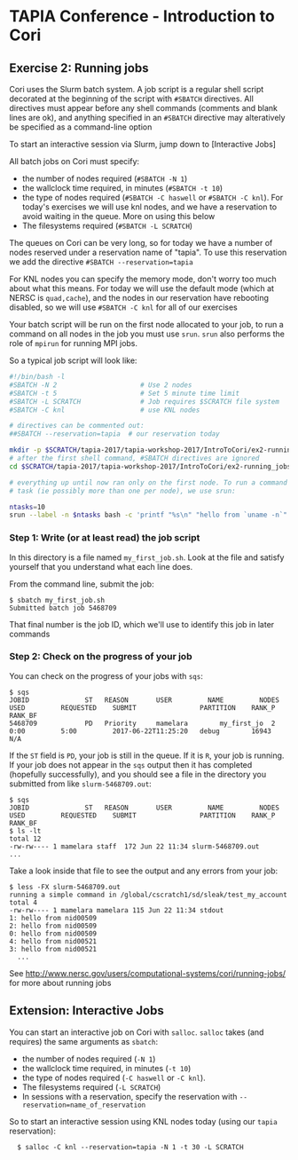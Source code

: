 # TAPIA Conference - Introduction to Cori

## Exercise 2: Running jobs

Cori uses the Slurm batch system. A job script is a regular shell script 
decorated at the beginning of the script with `#SBATCH` directives. All 
directives must appear before any shell commands (comments and blank lines are 
ok), and anything specified in an `#SBATCH` directive may alteratively be 
specified as a command-line option

To start an interactive session via Slurm, jump down to [Interactive Jobs]

All batch jobs on Cori must specify:

- the number of nodes required (`#SBATCH -N 1`)
- the wallclock time required, in minutes (`#SBATCH -t 10`)
- the type of nodes required (`#SBATCH -C haswell` or `#SBATCH -C knl`).
  For today's exercises we will use knl nodes, and we have a reservation to 
  avoid waiting in the queue. More on using this below
- The filesystems required (`#SBATCH -L SCRATCH`)

The queues on Cori can be very long, so for today we have a number of nodes
reserved under a reservation name of "tapia". To use this reservation we
add the directive `#SBATCH --reservation=tapia`

For KNL nodes you can specify the memory mode, don't worry too much about what 
this means. For today we will use the default mode (which at NERSC is 
`quad,cache`), and the nodes in our reservation have rebooting disabled, so
we will use `#SBATCH -C knl` for all of our exercises
 
Your batch script will be run on the first node allocated to your job, to run
a command on all nodes in the job you must use `srun`. `srun` also performs 
the role of `mpirun` for running MPI jobs.

So a typical job script will look like:

```bash
#!/bin/bash -l
#SBATCH -N 2                     # Use 2 nodes
#SBATCH -t 5                     # Set 5 minute time limit
#SBATCH -L SCRATCH               # Job requires $SCRATCH file system
#SBATCH -C knl                   # use KNL nodes

# directives can be commented out: 
##SBATCH --reservation=tapia  # our reservation today

mkdir -p $SCRATCH/tapia-2017/tapia-workshop-2017/IntroToCori/ex2-running_jobs
# after the first shell command, #SBATCH directives are ignored
cd $SCRATCH/tapia-2017/tapia-workshop-2017/IntroToCori/ex2-running_jobs

# everything up until now ran only on the first node. To run a command in each
# task (ie possibly more than one per node), we use srun:

ntasks=10
srun --label -n $ntasks bash -c 'printf "%s\n" "hello from `uname -n`"'
```

### Step 1: Write (or at least read) the job script

In this directory is a file named `my_first_job.sh`. Look at the file and 
satisfy yourself that you understand what each line does.

From the command line, submit the job:

```console
$ sbatch my_first_job.sh
Submitted batch job 5468709
```

That final number is the job ID, which we'll use to identify this job in later 
commands

### Step 2: Check on the progress of your job

You can check on the progress of your jobs with `sqs`:

```console
$ sqs
JOBID              ST   REASON       USER         NAME         NODES        USED         REQUESTED    SUBMIT                PARTITION    RANK_P       RANK_BF
5468709            PD   Priority     mamelara        my_first_jo  2         0:00         5:00         2017-06-22T11:25:20   debug        16943        N/A
```

If the `ST` field is `PD`, your job is still in the queue. If it is `R`, 
your job is running. If your job does not appear in the `sqs` output then
it has completed (hopefully successfully), and you should see a file in the
directory you submitted from like `slurm-5468709.out`:

```console
$ sqs
JOBID              ST   REASON       USER         NAME         NODES        USED         REQUESTED    SUBMIT                PARTITION    RANK_P       RANK_BF
$ ls -lt
total 12
-rw-rw---- 1 mamelara staff  172 Jun 22 11:34 slurm-5468709.out  
...
```

Take a look inside that file to see the output and any errors from your job:

```console
$ less -FX slurm-5468709.out
running a simple command in /global/cscratch1/sd/sleak/test_my_account
total 4
-rw-rw---- 1 mamelara mamelara 115 Jun 22 11:34 stdout
1: hello from nid00509
2: hello from nid00509
0: hello from nid00509
4: hello from nid00521
3: hello from nid00521
  ...
```

See http://www.nersc.gov/users/computational-systems/cori/running-jobs/ for 
more about running jobs


## Extension: Interactive Jobs

You can start an interactive job on Cori with `salloc`. `salloc` takes (and 
requires) the same arguments as `sbatch`:

- the number of nodes required (`-N 1`)
- the wallclock time required, in minutes (`-t 10`)
- the type of nodes required (`-C haswell` or `-C knl`).
- The filesystems required (`-L SCRATCH`)
- In sessions with a reservation, specify the reservation with 
  `--reservation=name_of_reservation`

So to start an interactive session using KNL nodes today (using our `tapia` 
reservation):

```console
  $ salloc -C knl --reservation=tapia -N 1 -t 30 -L SCRATCH
```
